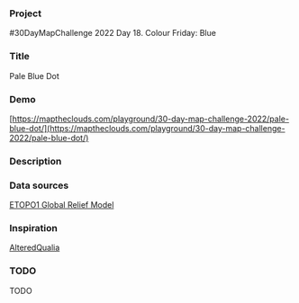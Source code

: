 ### Project

#30DayMapChallenge 2022 Day 18. Colour Friday: Blue

### Title

Pale Blue Dot

### Demo

[https://maptheclouds.com/playground/30-day-map-challenge-2022/pale-blue-dot/](https://maptheclouds.com/playground/30-day-map-challenge-2022/pale-blue-dot/)

### Description

### Data sources

[ETOPO1 Global Relief Model](https://www.ngdc.noaa.gov/mgg/global/relief/)

### Inspiration

[AlteredQualia](https://alteredqualia.com/xg/examples/earth_bathymetry.html)

### TODO

TODO
